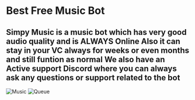 # Best Free Music Bot
## Simpy Music is a music bot which has very good audio quality and is ALWAYS Online Also it can stay in your VC always for weeks or even months and still funtion as normal We also have an Active support Discord where you can always ask any questions or support related to the bot

![Music](https://user-images.githubusercontent.com/78253459/149157018-2c9abc14-b43c-4747-8941-724b8ff5de4e.png)
![Queue](https://user-images.githubusercontent.com/78253459/149157107-8834e509-bdcc-4d2c-b81e-c36e8c5027c1.png)


